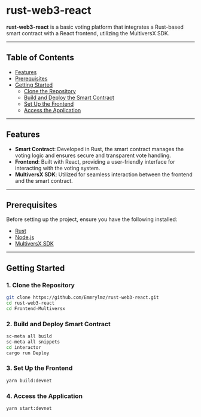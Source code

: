 # rust-web3-react

**rust-web3-react** is a basic voting platform that integrates a Rust-based smart contract with a React frontend, utilizing the MultiversX SDK.

---

## Table of Contents

- [Features](#features)
- [Prerequisites](#prerequisites)
- [Getting Started](#getting-started)
  - [Clone the Repository](#1-clone-the-repository)
  - [Build and Deploy the Smart Contract](#3-build-and-deploy-the-smart-contract)
  - [Set Up the Frontend](#4-set-up-the-frontend)
  - [Access the Application](#5-access-the-application)


---

## Features

- **Smart Contract**: Developed in Rust, the smart contract manages the voting logic and ensures secure and transparent vote handling.
- **Frontend**: Built with React, providing a user-friendly interface for interacting with the voting system.
- **MultiversX SDK**: Utilized for seamless interaction between the frontend and the smart contract.

---

## Prerequisites

Before setting up the project, ensure you have the following installed:

- [Rust](https://www.rust-lang.org/tools/install)
- [Node.js](https://nodejs.org/)
- [MultiversX SDK](https://docs.multiversx.com/sdk-and-tools/erdpy/installing-erdpy/)

---

## Getting Started

### 1. Clone the Repository

```bash
git clone https://github.com/Emmrylmz/rust-web3-react.git
cd rust-web3-react
cd Frontend-Multiversx
```

### 2. Build and Deploy Smart Contract

```bash
sc-meta all build
sc-meta all snippets
cd interactor
cargo run Deploy
```

### 3. Set Up the Frontend
```bash
yarn build:devnet
```
### 4. Access the Application
```bash
yarn start:devnet
```





